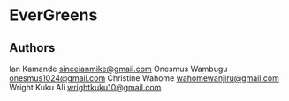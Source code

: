 # EverGreens

## Authors
  Ian Kamande <sinceianmike@gmail.com>
  Onesmus Wambugu <onesmus1024@gmail.com>
  Christine Wahome <wahomewanjiru@gmail.com>
  Wright Kuku Ali <wrightkuku10@gmail.com>
  
